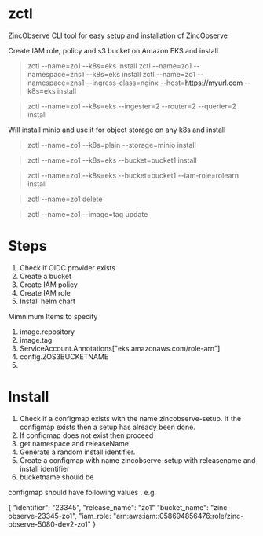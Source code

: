 # zctl
ZincObserve CLI tool for easy setup and installation of ZincObserve


Create IAM role, policy and s3 bucket on Amazon EKS and install
> zctl --name=zo1 --k8s=eks install
> zctl --name=zo1 --namespace=zns1 --k8s=eks install
> zctl --name=zo1 --namespace=zns1 --ingress-class=nginx --host=https://myurl.com --k8s=eks install

> zctl --name=zo1 --k8s=eks --ingester=2 --router=2 --querier=2 install

Will install minio and use it for object storage on any k8s and install
> zctl --name=zo1 --k8s=plain --storage=minio install

> zctl --name=zo1 --k8s=eks --bucket=bucket1 install

> zctl --name=zo1 --k8s=eks --bucket=bucket1 --iam-role=rolearn install

> zctl --name=zo1 delete

> zctl --name=zo1 --image=tag update

# Steps


1. Check if OIDC provider exists
1. Create a bucket 
1. Create IAM policy
1. Create IAM role
1. Install helm chart


Mimnimum Items to specify

1. image.repository
1. image.tag
1. ServiceAccount.Annotations["eks.amazonaws.com/role-arn"]
1. config.ZOS3BUCKETNAME
1. 

# Install

1. Check if a configmap exists with the name zincobserve-setup. If the configmap exists then a setup has already been done.
1. If configmap does not exist then proceed
1. get namespace and releaseName
1. Generate a random install identifier.
1. Create a configmap with name zincobserve-setup with releasename and install identifier
1. bucketname should be 


configmap should have following values . e.g

{
  "identifier": "23345",
  "release_name": "zo1"
  "bucket_name": "zinc-observe-23345-zo1",
  "iam_role: "arn:aws:iam::058694856476:role/zinc-observe-5080-dev2-zo1"
}


